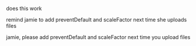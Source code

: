 does this work

remind jamie to add preventDefault and scaleFactor next time she uploads files

jamie, please add preventDefault and scaleFactor next time you upload files

